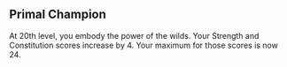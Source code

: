 ## Primal Champion
At 20th level, you embody the power of the wilds. Your Strength and Constitution scores increase by 4. Your maximum for those scores is now 24.

<!--
Commentary:
- Primal Champion is really a great ability as it is.
-->
